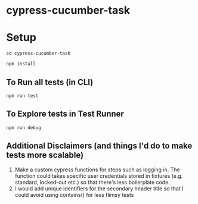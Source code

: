 # cypress-cucumber-task

# Setup

```cd cypress-cucumber-task```

```npm install```

## To Run all tests (in CLI)
```npm run test```
## To Explore tests in Test Runner
```npm run debug```


## Additional Disclaimers (and things I'd do to make tests more scalable)
1. Make a custom cypress functions for steps such as logging in. The function could takes specific user credentials stored in fixtures (e.g. standard, locked-out etc.) so that there's less boilerplate code. 
2. I would add unique identifiers for the secondary header title so that I could avoid using contains() for less flimsy tests
